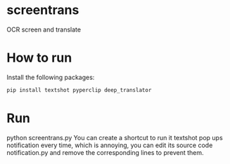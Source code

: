 # screentrans
OCR screen and translate
# How to run
Install the following packages:
```sh
pip install textshot pyperclip deep_translator
```
# Run 
python screentrans.py
You can create a shortcut to run it
textshot pop ups notification every time, which is annoying, you can edit its source code notification.py and remove the corresponding lines to prevent them. 
